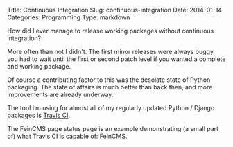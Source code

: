 Title: Continuous Integration
Slug: continuous-integration
Date: 2014-01-14
Categories: Programming
Type: markdown

How did I ever manage to release working packages without continuous integration?

More often than not I didn't. The first minor releases were always buggy, you had to wait until the first or second patch level if you wanted a complete and working package.

Of course a contributing factor to this was the desolate state of Python packaging. The state of affairs is much better than back then, and more improvements are already underway.

The tool I’m using for almost all of my regularly updated Python / Django packages is [Travis CI](https://travis-ci.org/).

The FeinCMS page status page is an example demonstrating (a small part of) what Travis CI is capable of: [FeinCMS](https://travis-ci.org/feincms/feincms).
